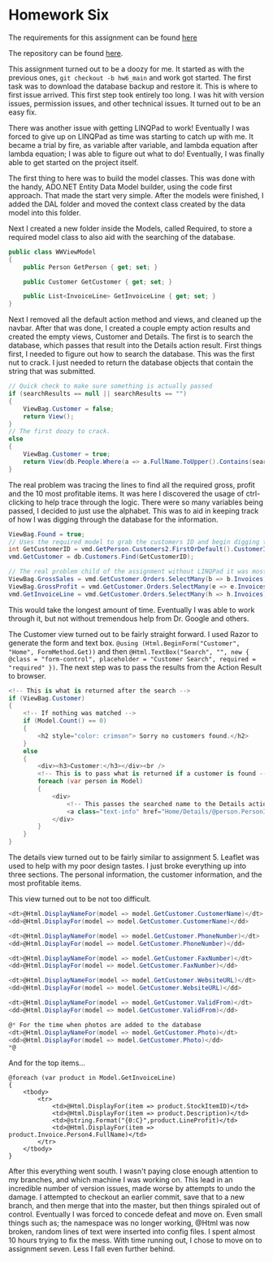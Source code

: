 # Homework Six

The requirements for this assignment can be found [here](http://www.wou.edu/~morses/classes/cs46x/assignments/HW6_1819.html)

The repository can be found [here](https://github.com/avisuano/CS460/tree/master/HW6/).

This assignment turned out to be a doozy for me. It started as with the previous ones, ```git checkout -b hw6_main``` and work got started. The first task was to download the database backup and restore it. This is where to first issue arrived. This first step took entirely too long. I was hit with version issues, permission issues, and other technical issues. It turned out to be an easy fix.

There was another issue with getting LINQPad to work! Eventually I was forced to give up on LINQPad as time was starting to catch up with me. It became a trial by fire, as variable after variable, and lambda equation after lambda equation; I was able to figure out what to do! Eventually, I was finally able to get started on the project itself.

The first thing to here was to build the model classes. This was done with the handy, ADO.NET Entity Data Model builder, using the code first approach. That made the start very simple. After the models were finished, I added the DAL folder and moved the context class created by the data model into this folder.

Next I created a new folder inside the Models, called Required, to store a required model class to also aid with the searching of the database.

```cs
public class WWViewModel
{
    public Person GetPerson { get; set; }

    public Customer GetCustomer { get; set; }

    public List<InvoiceLine> GetInvoiceLine { get; set; }
}
```

Next I removed all the default action method and views, and cleaned up the navbar. After that was done, I created a couple empty action results and created the empty views, Customer and Details. The first is to search the database, which passes that result into the Details action result. First things first, I needed to figure out how to search the database. This was the first nut to crack. I just needed to return the database objects that contain the string that was submitted.

```cs
// Quick check to make sure something is actually passed
if (searchResults == null || searchResults == "")
{
    ViewBag.Customer = false;
    return View();
}
// The first doozy to crack.
else
{
    ViewBag.Customer = true;
    return View(db.People.Where(a => a.FullName.ToUpper().Contains(searchResults.ToUpper())).ToList());
}    
```

The real problem was tracing the lines to find all the required gross, profit and the 10 most profitable items. It was here I discovered the usage of ctrl-clicking to help trace through the logic. There were so many variables being passed, I decided to just use the alphabet. This was to aid in keeping track of how I was digging through the database for the information.

```cs
ViewBag.Found = true;
// Uses the required model to grab the customers ID and begin digging through the database
int GetCustomerID = vmd.GetPerson.Customers2.FirstOrDefault().CustomerID;
vmd.GetCustomer = db.Customers.Find(GetCustomerID);

// The real problem child of the assignment without LINQPad it was mostly trial and error
ViewBag.GrossSales = vmd.GetCustomer.Orders.SelectMany(b => b.Invoices).SelectMany(c => c.InvoiceLines).Sum(d => d.ExtendedPrice);
ViewBag.GrossProfit = vmd.GetCustomer.Orders.SelectMany(e => e.Invoices).SelectMany(f => f.InvoiceLines).Sum(g => g.LineProfit);
vmd.GetInvoiceLine = vmd.GetCustomer.Orders.SelectMany(h => h.Invoices).SelectMany(i => i.InvoiceLines).OrderByDescending(j => j.LineProfit).Take(10).ToList();
```

This would take the longest amount of time. Eventually I was able to work through it, but not without tremendous help from Dr. Google and others.

The Customer view turned out to be fairly straight forward. I used Razor to generate the form and text box. ``` @using (Html.BeginForm("Customer", "Home", FormMethod.Get)) ``` and then ``` @Html.TextBox("Search", "", new { @class = "form-control", placeholder = "Customer Search", required = "required" }) ```. The next step was to pass the results from the Action Result to browser.

```cs
<!-- This is what is returned after the search -->
if (ViewBag.Customer)
{
    <!-- If nothing was matched -->
    if (Model.Count() == 0)
    {
        <h2 style="color: crimson"> Sorry no customers found.</h2>
    }
    else
    {
        <div><h3>Customer:</h3></div><br />
        <!-- This is to pass what is returned if a customer is found -->
        foreach (var person in Model)
        {
            <div>
                <!-- This passes the searched name to the Details action method, with the ID -->
                <a class="text-info" href="Home/Details/@person.PersonID" role="button">@person.FullName (@person.PreferredName)</a>
            </div>
        }
    }
}
```

The details view turned out to be fairly similar to assignment 5. Leaflet was used to help with my poor design tastes. I just broke everything up into three sections. The personal information, the customer information, and the most profitable items.

This view turned out to be not too difficult.
```cs
<dt>@Html.DisplayNameFor(model => model.GetCustomer.CustomerName)</dt>
<dd>@Html.DisplayFor(model => model.GetCustomer.CustomerName)</dd>

<dt>@Html.DisplayNameFor(model => model.GetCustomer.PhoneNumber)</dt>
<dd>@Html.DisplayFor(model => model.GetCustomer.PhoneNumber)</dd>

<dt>@Html.DisplayNameFor(model => model.GetCustomer.FaxNumber)</dt>
<dd>@Html.DisplayFor(model => model.GetCustomer.FaxNumber)</dd>

<dt>@Html.DisplayNameFor(model => model.GetCustomer.WebsiteURL)</dt>
<dd>@Html.DisplayFor(model => model.GetCustomer.WebsiteURL)</dd>

<dt>@Html.DisplayNameFor(model => model.GetCustomer.ValidFrom)</dt>
<dd>@Html.DisplayFor(model => model.GetCustomer.ValidFrom)</dd>

@* For the time when photos are added to the database
<dt>@Html.DisplayNameFor(model => model.GetCustomer.Photo)</dt>
<dd>@Html.DisplayFor(model => model.GetCustomer.Photo)</dd>
*@
```

And for the top items...

```case
@foreach (var product in Model.GetInvoiceLine)
{
    <tbody>
        <tr>
            <td>@Html.DisplayFor(item => product.StockItemID)</td>
            <td>@Html.DisplayFor(item => product.Description)</td>
            <td>@string.Format("{0:C}",product.LineProfit)</td>
            <td>@Html.DisplayFor(item => product.Invoice.Person4.FullName)</td>
        </tr>
    </tbody>
}
```

After this everything went south. I wasn't paying close enough attention to my branches, and which machine I was working on. This lead in an incredible number of version issues, made worse by attempts to undo the damage. I attempted to checkout an earlier commit, save that to a new branch, and then merge that into the master, but then things spiraled out of control. Eventually I was forced to concede defeat and move on. Even small things such as; the namespace was no longer working, @Html was now broken, random lines of text were inserted into config files. I spent almost 10 hours trying to fix the mess. With time running out, I chose to move on to assignment seven. Less I fall even further behind.
